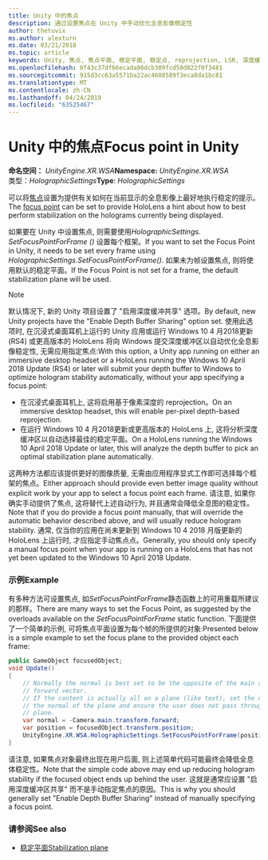 ```yaml
---
title: Unity 中的焦点
description: 通过设置焦点在 Unity 中手动优化全息影像稳定性
author: thetuvix
ms.author: alexturn
ms.date: 03/21/2018
ms.topic: article
keywords: Unity, 焦点, 焦点平面, 稳定平面, 稳定点, reprojection, LSR, 深度缓冲区
ms.openlocfilehash: 0f43c37df66ecada86dcb309fcd58d822f0f3481
ms.sourcegitcommit: 915d3cc63a5571ba22ac4608589f3eca8da1bc81
ms.translationtype: MT
ms.contentlocale: zh-CN
ms.lasthandoff: 04/24/2019
ms.locfileid: "63525467"
---
```

# <a name="focus-point-in-unity"></a><span data-ttu-id="27525-104">Unity 中的焦点</span><span class="sxs-lookup"><span data-stu-id="27525-104">Focus point in Unity</span></span>

<span data-ttu-id="27525-105">**命名空间：**  *UnityEngine.XR.WSA*</span><span class="sxs-lookup"><span data-stu-id="27525-105">**Namespace:** *UnityEngine.XR.WSA*</span></span><br>
<span data-ttu-id="27525-106">类型：*HolographicSettings*</span><span class="sxs-lookup"><span data-stu-id="27525-106">**Type**: *HolographicSettings*</span></span>

<span data-ttu-id="27525-107">可以将[焦点](hologram-stability.md#stabilization-plane)设置为提供有关如何在当前显示的全息影像上最好地执行稳定的提示。</span><span class="sxs-lookup"><span data-stu-id="27525-107">The [focus point](hologram-stability.md#stabilization-plane) can be set to provide HoloLens a hint about how to best perform stabilization on the holograms currently being displayed.</span></span>

<span data-ttu-id="27525-108">如果要在 Unity 中设置焦点, 则需要使用*HolographicSettings. SetFocusPointForFrame ()* 设置每个框架。</span><span class="sxs-lookup"><span data-stu-id="27525-108">If you want to set the Focus Point in Unity, it needs to be set every frame using *HolographicSettings.SetFocusPointForFrame()*.</span></span> <span data-ttu-id="27525-109">如果未为帧设置焦点, 则将使用默认的稳定平面。</span><span class="sxs-lookup"><span data-stu-id="27525-109">If the Focus Point is not set for a frame, the default stabilization plane will be used.</span></span>

> [!NOTE]
> <span data-ttu-id="27525-110">默认情况下, 新的 Unity 项目设置了 "启用深度缓冲共享" 选项。</span><span class="sxs-lookup"><span data-stu-id="27525-110">By default, new Unity projects have the "Enable Depth Buffer Sharing" option set.</span></span>  <span data-ttu-id="27525-111">使用此选项时, 在沉浸式桌面耳机上运行的 Unity 应用或运行 Windows 10 4 月2018更新 (RS4) 或更高版本的 HoloLens 将向 Windows 提交深度缓冲区以自动优化全息影像稳定性, 无需应用指定焦点:</span><span class="sxs-lookup"><span data-stu-id="27525-111">With this option, a Unity app running on either an immersive desktop headset or a HoloLens running the Windows 10 April 2018 Update (RS4) or later will submit your depth buffer to Windows to optimize hologram stability automatically, without your app specifying a focus point:</span></span>
> * <span data-ttu-id="27525-112">在沉浸式桌面耳机上, 这将启用基于像素深度的 reprojection。</span><span class="sxs-lookup"><span data-stu-id="27525-112">On an immersive desktop headset, this will enable per-pixel depth-based reprojection.</span></span>
> * <span data-ttu-id="27525-113">在运行 Windows 10 4 月2018更新或更高版本的 HoloLens 上, 这将分析深度缓冲区以自动选择最佳的稳定平面。</span><span class="sxs-lookup"><span data-stu-id="27525-113">On a HoloLens running the Windows 10 April 2018 Update or later, this will analyze the depth buffer to pick an optimal stabilization plane automatically.</span></span>
>
> <span data-ttu-id="27525-114">这两种方法都应该提供更好的图像质量, 无需由应用程序显式工作即可选择每个框架的焦点。</span><span class="sxs-lookup"><span data-stu-id="27525-114">Either approach should provide even better image quality without explicit work by your app to select a focus point each frame.</span></span>  <span data-ttu-id="27525-115">请注意, 如果你确实手动提供了焦点, 这将替代上述自动行为, 并且通常会降低全息图的稳定性。</span><span class="sxs-lookup"><span data-stu-id="27525-115">Note that if you do provide a focus point manually, that will override the automatic behavior described above, and will usually reduce hologram stability.</span></span>  <span data-ttu-id="27525-116">通常, 仅当你的应用在尚未更新到 Windows 10 4 2018 月版更新的 HoloLens 上运行时, 才应指定手动焦点点。</span><span class="sxs-lookup"><span data-stu-id="27525-116">Generally, you should only specify a manual focus point when your app is running on a HoloLens that has not yet been updated to the Windows 10 April 2018 Update.</span></span>

### <a name="example"></a><span data-ttu-id="27525-117">示例</span><span class="sxs-lookup"><span data-stu-id="27525-117">Example</span></span>

<span data-ttu-id="27525-118">有多种方法可设置焦点, 如*SetFocusPointForFrame*静态函数上的可用重载所建议的那样。</span><span class="sxs-lookup"><span data-stu-id="27525-118">There are many ways to set the Focus Point, as suggested by the overloads available on the *SetFocusPointForFrame* static function.</span></span> <span data-ttu-id="27525-119">下面提供了一个简单的示例, 可将焦点平面设置为每个帧的所提供的对象:</span><span class="sxs-lookup"><span data-stu-id="27525-119">Presented below is a simple example to set the focus plane to the provided object each frame:</span></span>

```cs
public GameObject focusedObject;
void Update()
{
    // Normally the normal is best set to be the opposite of the main camera's 
    // forward vector.
    // If the content is actually all on a plane (like text), set the normal to 
    // the normal of the plane and ensure the user does not pass through the 
    // plane.
    var normal = -Camera.main.transform.forward;     
    var position = focusedObject.transform.position;
    UnityEngine.XR.WSA.HolographicSettings.SetFocusPointForFrame(position, normal);
}
```

<span data-ttu-id="27525-120">请注意, 如果焦点对象最终出现在用户后面, 则上述简单代码可能最终会降低全息体稳定性。</span><span class="sxs-lookup"><span data-stu-id="27525-120">Note that the simple code above may end up reducing hologram stability if the focused object ends up behind the user.</span></span>  <span data-ttu-id="27525-121">这就是通常应设置 "启用深度缓冲区共享" 而不是手动指定焦点的原因。</span><span class="sxs-lookup"><span data-stu-id="27525-121">This is why you should generally set "Enable Depth Buffer Sharing" instead of manually specifying a focus point.</span></span>

### <a name="see-also"></a><span data-ttu-id="27525-122">请参阅</span><span class="sxs-lookup"><span data-stu-id="27525-122">See also</span></span>
* [<span data-ttu-id="27525-123">稳定平面</span><span class="sxs-lookup"><span data-stu-id="27525-123">Stabilization plane</span></span>](hologram-stability.md#stabilization-plane)
